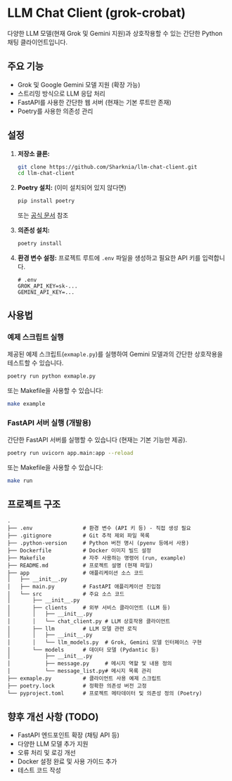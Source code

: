 # LLM Chat Client (grok-crobat)

다양한 LLM 모델(현재 Grok 및 Gemini 지원)과 상호작용할 수 있는 간단한 Python 채팅 클라이언트입니다.

## 주요 기능

-   Grok 및 Google Gemini 모델 지원 (확장 가능)
-   스트리밍 방식으로 LLM 응답 처리
-   FastAPI를 사용한 간단한 웹 서버 (현재는 기본 루트만 존재)
-   Poetry를 사용한 의존성 관리

## 설정

1.  **저장소 클론:**

    ```bash
    git clone https://github.com/Sharknia/llm-chat-client.git
    cd llm-chat-client
    ```

2.  **Poetry 설치:** (이미 설치되어 있지 않다면)

    ```bash
    pip install poetry
    ```

    또는 [공식 문서](https://python-poetry.org/docs/#installation) 참조

3.  **의존성 설치:**

    ```bash
    poetry install
    ```

4.  **환경 변수 설정:**
    프로젝트 루트에 `.env` 파일을 생성하고 필요한 API 키를 입력합니다.
    ```dotenv
    # .env
    GROK_API_KEY=sk-...
    GEMINI_API_KEY=...
    ```

## 사용법

### 예제 스크립트 실행

제공된 예제 스크립트(`exmaple.py`)를 실행하여 Gemini 모델과의 간단한 상호작용을 테스트할 수 있습니다.

```bash
poetry run python exmaple.py
```

또는 Makefile을 사용할 수 있습니다:

```bash
make example
```

### FastAPI 서버 실행 (개발용)

간단한 FastAPI 서버를 실행할 수 있습니다 (현재는 기본 기능만 제공).

```bash
poetry run uvicorn app.main:app --reload
```

또는 Makefile을 사용할 수 있습니다:

```bash
make run
```

## 프로젝트 구조

```
.
├── .env                # 환경 변수 (API 키 등) - 직접 생성 필요
├── .gitignore          # Git 추적 제외 파일 목록
├── .python-version     # Python 버전 명시 (pyenv 등에서 사용)
├── Dockerfile          # Docker 이미지 빌드 설정
├── Makefile            # 자주 사용하는 명령어 (run, example)
├── README.md           # 프로젝트 설명 (현재 파일)
├── app                 # 애플리케이션 소스 코드
│   ├── __init__.py
│   ├── main.py         # FastAPI 애플리케이션 진입점
│   └── src             # 주요 소스 코드
│       ├── __init__.py
│       ├── clients     # 외부 서비스 클라이언트 (LLM 등)
│       │   ├── __init__.py
│       │   └── chat_client.py # LLM 상호작용 클라이언트
│       ├── llm         # LLM 모델 관련 로직
│       │   ├── __init__.py
│       │   └── llm_models.py  # Grok, Gemini 모델 인터페이스 구현
│       └── models      # 데이터 모델 (Pydantic 등)
│           ├── __init__.py
│           ├── message.py     # 메시지 역할 및 내용 정의
│           └── message_list.py# 메시지 목록 관리
├── exmaple.py          # 클라이언트 사용 예제 스크립트
├── poetry.lock         # 정확한 의존성 버전 고정
└── pyproject.toml      # 프로젝트 메타데이터 및 의존성 정의 (Poetry)
```

## 향후 개선 사항 (TODO)

-   FastAPI 엔드포인트 확장 (채팅 API 등)
-   다양한 LLM 모델 추가 지원
-   오류 처리 및 로깅 개선
-   Docker 설정 완료 및 사용 가이드 추가
-   테스트 코드 작성
